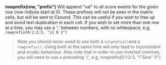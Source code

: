 <a name="rowprefix"><h3 style="padding-top: 40px; margin-top: 40px;"></h3></a>
**rowprefix(row, "prefix")** Will append "val" to all score events for the given row (row indices start at 0). These prefixes will not be seen in the matrix cells, but will be sent to Csound. This can be useful if you wish to free up and avoid text duplication in each cell. If you wish to set more than one row at a time, you may use a ':' between numbers, with no whitespace, e.g, `rowprefix(0:1:2:3, "i1 0 1")` 
>Note you should never need to use both a `colprefix()`and a `rowprefix()`. Using both at the same time will only lead to inconsistent and erratic behaviour. Also note that in order to use inverted commas, you will need to use a preceding '/', e.g, rowprefix(0:1:2:3, "i\"Sine\" 0")